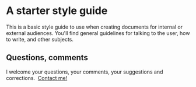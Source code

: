 A starter style guide
=========================

This is a basic style guide to use when creating
documents for internal or external audiences. You'll find general
guidelines for talking to the user, how to write, and other subjects.

Questions, comments
-------------------

I welcome your questions, your comments, your suggestions and
corrections.  [Contact me!](mailto:sarrants@gmail.com?subject=Style%20Guide%20issues)
